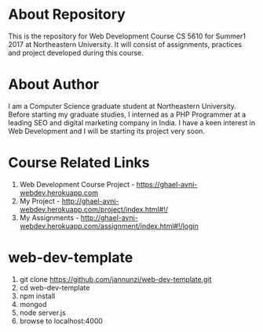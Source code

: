# About Repository

This is the repository for Web Development Course CS 5610 for Summer1 2017 at Northeastern University. It will consist of assignments, practices and project developed during this course.

# About Author

I am a Computer Science graduate student at Northeastern University. Before starting my graduate studies, I interned as a PHP Programmer at a leading SEO and digital marketing company in India. I have a keen interest in Web Development and I will be starting its project very soon.

# Course Related Links

1. Web Development Course Project - https://ghael-avni-webdev.herokuapp.com
2. My Project - http://ghael-avni-webdev.herokuapp.com/project/index.html#!/
3. My Assignments - http://ghael-avni-webdev.herokuapp.com/assignment/index.html#!/login

# web-dev-template

1. git clone https://github.com/jannunzi/web-dev-template.git
1. cd web-dev-template
1. npm install
1. mongod
1. node server.js
1. browse to localhost:4000
